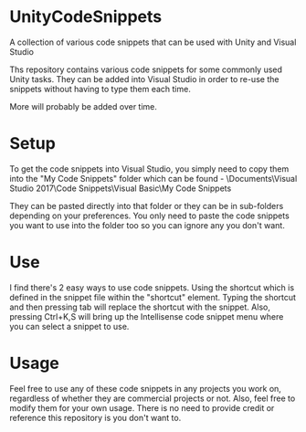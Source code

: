 # UnityCodeSnippets
A collection of various code snippets that can be used with Unity and Visual Studio

Ths repository contains various code snippets for some commonly used Unity tasks. They can be added into Visual Studio in order to re-use the snippets without having to type them each time.

More will probably be added over time.

# Setup

To get the code snippets into Visual Studio, you simply need to copy them into the "My Code Snippets" folder which can be found - \Documents\Visual Studio 2017\Code Snippets\Visual Basic\My Code Snippets

They can be pasted directly into that folder or they can be in sub-folders depending on your preferences. You only need to paste the code snippets you want to use into the folder too so you can ignore any you don't want.

# Use

I find there's 2 easy ways to use code snippets. Using the shortcut which is defined in the snippet file within the "shortcut" element. Typing the shortcut and then pressing tab will replace the shortcut with the snippet. Also, pressing Ctrl+K,S will bring up the Intellisense code snippet menu where you can select a snippet to use.

# Usage

Feel free to use any of these code snippets in any projects you work on, regardless of whether they are commercial projects or not. Also, feel free to modify them for your own usage. There is no need to provide credit or reference this repository is you don't want to.
